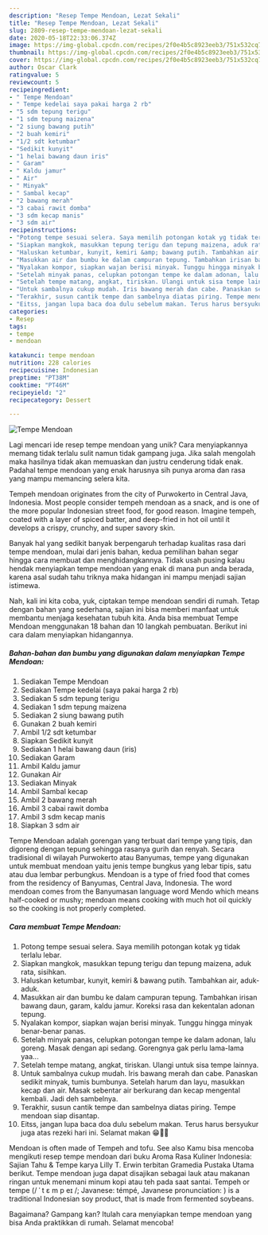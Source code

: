 ```yaml
---
description: "Resep Tempe Mendoan, Lezat Sekali"
title: "Resep Tempe Mendoan, Lezat Sekali"
slug: 2809-resep-tempe-mendoan-lezat-sekali
date: 2020-05-18T22:33:06.374Z
image: https://img-global.cpcdn.com/recipes/2f0e4b5c8923eeb3/751x532cq70/tempe-mendoan-foto-resep-utama.jpg
thumbnail: https://img-global.cpcdn.com/recipes/2f0e4b5c8923eeb3/751x532cq70/tempe-mendoan-foto-resep-utama.jpg
cover: https://img-global.cpcdn.com/recipes/2f0e4b5c8923eeb3/751x532cq70/tempe-mendoan-foto-resep-utama.jpg
author: Oscar Clark
ratingvalue: 5
reviewcount: 5
recipeingredient:
- " Tempe Mendoan"
- " Tempe kedelai saya pakai harga 2 rb"
- "5 sdm tepung terigu"
- "1 sdm tepung maizena"
- "2 siung bawang putih"
- "2 buah kemiri"
- "1/2 sdt ketumbar"
- "Sedikit kunyit"
- "1 helai bawang daun iris"
- " Garam"
- " Kaldu jamur"
- " Air"
- " Minyak"
- " Sambal kecap"
- "2 bawang merah"
- "3 cabai rawit domba"
- "3 sdm kecap manis"
- "3 sdm air"
recipeinstructions:
- "Potong tempe sesuai selera. Saya memilih potongan kotak yg tidak terlalu lebar."
- "Siapkan mangkok, masukkan tepung terigu dan tepung maizena, aduk rata, sisihkan."
- "Haluskan ketumbar, kunyit, kemiri &amp; bawang putih. Tambahkan air, aduk-aduk."
- "Masukkan air dan bumbu ke dalam campuran tepung. Tambahkan irisan bawang daun, garam, kaldu jamur. Koreksi rasa dan kekentalan adonan tepung."
- "Nyalakan kompor, siapkan wajan berisi minyak. Tunggu hingga minyak benar-benar panas."
- "Setelah minyak panas, celupkan potongan tempe ke dalam adonan, lalu goreng. Masak dengan api sedang. Gorengnya gak perlu lama-lama yaa..."
- "Setelah tempe matang, angkat, tiriskan. Ulangi untuk sisa tempe lainnya."
- "Untuk sambalnya cukup mudah. Iris bawang merah dan cabe. Panaskan sedikit minyak, tumis bumbunya. Setelah harum dan layu, masukkan kecap dan air. Masak sebentar air berkurang dan kecap mengental kembali. Jadi deh sambelnya."
- "Terakhir, susun cantik tempe dan sambelnya diatas piring. Tempe mendoan siap disantap."
- "Eitss, jangan lupa baca doa dulu sebelum makan. Terus harus bersyukur juga atas rezeki hari ini. Selamat makan 😁🤗💕"
categories:
- Resep
tags:
- tempe
- mendoan

katakunci: tempe mendoan 
nutrition: 228 calories
recipecuisine: Indonesian
preptime: "PT38M"
cooktime: "PT46M"
recipeyield: "2"
recipecategory: Dessert

---
```



![Tempe Mendoan](https://img-global.cpcdn.com/recipes/2f0e4b5c8923eeb3/751x532cq70/tempe-mendoan-foto-resep-utama.jpg)

Lagi mencari ide resep tempe mendoan yang unik? Cara menyiapkannya memang tidak terlalu sulit namun tidak gampang juga. Jika salah mengolah maka hasilnya tidak akan memuaskan dan justru cenderung tidak enak. Padahal tempe mendoan yang enak harusnya sih punya aroma dan rasa yang mampu memancing selera kita.

Tempeh mendoan originates from the city of Purwokerto in Central Java, Indonesia. Most people consider tempeh mendoan as a snack, and is one of the more popular Indonesian street food, for good reason. Imagine tempeh, coated with a layer of spiced batter, and deep-fried in hot oil until it develops a crispy, crunchy, and super savory skin.

Banyak hal yang sedikit banyak berpengaruh terhadap kualitas rasa dari tempe mendoan, mulai dari jenis bahan, kedua pemilihan bahan segar hingga cara membuat dan menghidangkannya. Tidak usah pusing kalau hendak menyiapkan tempe mendoan yang enak di mana pun anda berada, karena asal sudah tahu triknya maka hidangan ini mampu menjadi sajian istimewa.


Nah, kali ini kita coba, yuk, ciptakan tempe mendoan sendiri di rumah. Tetap dengan bahan yang sederhana, sajian ini bisa memberi manfaat untuk membantu menjaga kesehatan tubuh kita. Anda bisa membuat Tempe Mendoan menggunakan 18 bahan dan 10 langkah pembuatan. Berikut ini cara dalam menyiapkan hidangannya.

<!--inarticleads1-->

##### Bahan-bahan dan bumbu yang digunakan dalam menyiapkan Tempe Mendoan:

1. Sediakan  Tempe Mendoan
1. Sediakan  Tempe kedelai (saya pakai harga 2 rb)
1. Sediakan 5 sdm tepung terigu
1. Sediakan 1 sdm tepung maizena
1. Sediakan 2 siung bawang putih
1. Gunakan 2 buah kemiri
1. Ambil 1/2 sdt ketumbar
1. Siapkan Sedikit kunyit
1. Sediakan 1 helai bawang daun (iris)
1. Sediakan  Garam
1. Ambil  Kaldu jamur
1. Gunakan  Air
1. Sediakan  Minyak
1. Ambil  Sambal kecap
1. Ambil 2 bawang merah
1. Ambil 3 cabai rawit domba
1. Ambil 3 sdm kecap manis
1. Siapkan 3 sdm air


Tempe Mendoan adalah gorengan yang terbuat dari tempe yang tipis, dan digoreng dengan tepung sehingga rasanya gurih dan renyah. Secara tradisional di wilayah Purwokerto atau Banyumas, tempe yang digunakan untuk membuat mendoan yaitu jenis tempe bungkus yang lebar tipis, satu atau dua lembar perbungkus. Mendoan is a type of fried food that comes from the residency of Banyumas, Central Java, Indonesia. The word mendoan comes from the Banyumasan language word Mendo which means half-cooked or mushy; mendoan means cooking with much hot oil quickly so the cooking is not properly completed. 

<!--inarticleads2-->

##### Cara membuat Tempe Mendoan:

1. Potong tempe sesuai selera. Saya memilih potongan kotak yg tidak terlalu lebar.
1. Siapkan mangkok, masukkan tepung terigu dan tepung maizena, aduk rata, sisihkan.
1. Haluskan ketumbar, kunyit, kemiri &amp; bawang putih. Tambahkan air, aduk-aduk.
1. Masukkan air dan bumbu ke dalam campuran tepung. Tambahkan irisan bawang daun, garam, kaldu jamur. Koreksi rasa dan kekentalan adonan tepung.
1. Nyalakan kompor, siapkan wajan berisi minyak. Tunggu hingga minyak benar-benar panas.
1. Setelah minyak panas, celupkan potongan tempe ke dalam adonan, lalu goreng. Masak dengan api sedang. Gorengnya gak perlu lama-lama yaa...
1. Setelah tempe matang, angkat, tiriskan. Ulangi untuk sisa tempe lainnya.
1. Untuk sambalnya cukup mudah. Iris bawang merah dan cabe. Panaskan sedikit minyak, tumis bumbunya. Setelah harum dan layu, masukkan kecap dan air. Masak sebentar air berkurang dan kecap mengental kembali. Jadi deh sambelnya.
1. Terakhir, susun cantik tempe dan sambelnya diatas piring. Tempe mendoan siap disantap.
1. Eitss, jangan lupa baca doa dulu sebelum makan. Terus harus bersyukur juga atas rezeki hari ini. Selamat makan 😁🤗💕


Mendoan is often made of Tempeh and tofu. See also Kamu bisa mencoba mengikuti resep tempe mendoan dari buku Aroma Rasa Kuliner Indonesia: Sajian Tahu &amp; Tempe karya Lilly T. Erwin terbitan Gramedia Pustaka Utama berikut. Tempe mendoan juga dapat disajikan sebagai lauk atau makanan ringan untuk menemani minum kopi atau teh pada saat santai. Tempeh or tempe (/ ˈ t ɛ m p eɪ /; Javanese: témpé, Javanese pronunciation: ) is a traditional Indonesian soy product, that is made from fermented soybeans. 

Bagaimana? Gampang kan? Itulah cara menyiapkan tempe mendoan yang bisa Anda praktikkan di rumah. Selamat mencoba!
